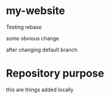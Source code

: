 # my-website

Testing rebase

some obvious change

after changing default branch

# Repository purpose

this are things added locally
